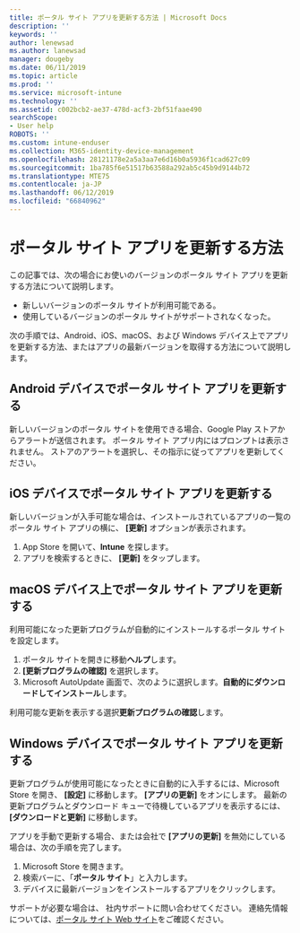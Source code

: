 ```yaml
---
title: ポータル サイト アプリを更新する方法 | Microsoft Docs
description: ''
keywords: ''
author: lenewsad
ms.author: lanewsad
manager: dougeby
ms.date: 06/11/2019
ms.topic: article
ms.prod: ''
ms.service: microsoft-intune
ms.technology: ''
ms.assetid: c002bcb2-ae37-478d-acf3-2bf51faae490
searchScope:
- User help
ROBOTS: ''
ms.custom: intune-enduser
ms.collection: M365-identity-device-management
ms.openlocfilehash: 28121178e2a5a3aa7e6d16b0a5936f1cad627c09
ms.sourcegitcommit: 1ba785f6e51517b63588a292ab5c45b9d9144b72
ms.translationtype: MTE75
ms.contentlocale: ja-JP
ms.lasthandoff: 06/12/2019
ms.locfileid: "66840962"
---
```

# <a name="how-to-update-the-company-portal-app"></a>ポータル サイト アプリを更新する方法

この記事では、次の場合にお使いのバージョンのポータル サイト アプリを更新する方法について説明します。  
* 新しいバージョンのポータル サイトが利用可能である。
* 使用しているバージョンのポータル サイトがサポートされなくなった。

次の手順では、Android、iOS、macOS、および Windows デバイス上でアプリを更新する方法、またはアプリの最新バージョンを取得する方法について説明します。    

## <a name="update-the-company-portal-app-on-your-android-device"></a>Android デバイスでポータル サイト アプリを更新する  

新しいバージョンのポータル サイトを使用できる場合、Google Play ストアからアラートが送信されます。 ポータル サイト アプリ内にはプロンプトは表示されません。 ストアのアラートを選択し、その指示に従ってアプリを更新してください。 

## <a name="update-the-company-portal-app-on-your-ios-device"></a>iOS デバイスでポータル サイト アプリを更新する  

新しいバージョンが入手可能な場合は、インストールされているアプリの一覧のポータル サイト アプリの横に、 **[更新]** オプションが表示されます。  

1. App Store を開いて、**Intune** を探します。  
2. アプリを検索するときに、 **[更新]** をタップします。  

## <a name="update-the-company-portal-app-on-your-macos-device"></a>macOS デバイス上でポータル サイト アプリを更新する

利用可能になった更新プログラムが自動的にインストールするポータル サイトを設定します。 

1. ポータル サイトを開きに移動**ヘルプ**します。 
2. **[更新プログラムの確認]** を選択します。 
3. Microsoft AutoUpdate 画面で、次のように選択します。**自動的にダウンロードしてインストール**します。 

利用可能な更新を表示する選択**更新プログラムの確認**します。  

## <a name="update-the-company-portal-app-on-your-windows-device"></a>Windows デバイスでポータル サイト アプリを更新する
更新プログラムが使用可能になったときに自動的に入手するには、Microsoft Store を開き、 **[設定]** に移動します。 **[アプリの更新]** をオンにします。 最新の更新プログラムとダウンロード キューで待機しているアプリを表示するには、 **[ダウンロードと更新]** に移動します。  

アプリを手動で更新する場合、または会社で **[アプリの更新]** を無効にしている場合は、次の手順を完了します。  
1. Microsoft Store を開きます。
2. 検索バーに、「**ポータル サイト**」と入力します。
3. デバイスに最新バージョンをインストールするアプリをクリックします。 


サポートが必要な場合は、 社内サポートに問い合わせてください。 連絡先情報については、[ポータル サイト Web サイト](https://go.microsoft.com/fwlink/?linkid=2010980)をご確認ください。
